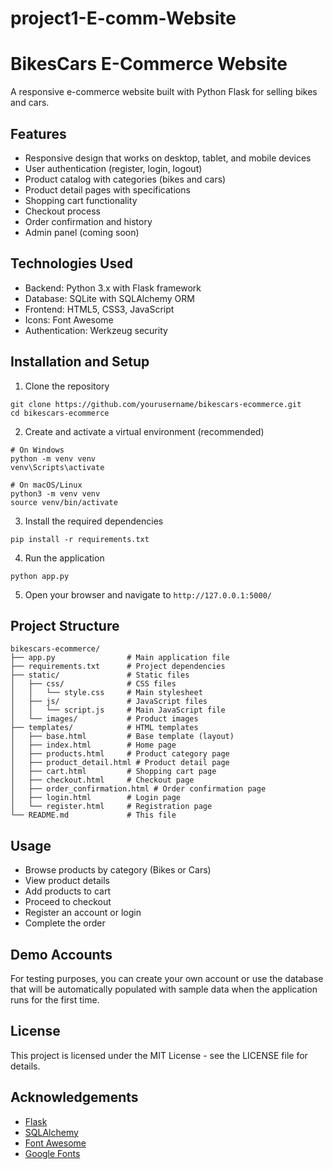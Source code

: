 # project1-E-comm-Website
# BikesCars E-Commerce Website

A responsive e-commerce website built with Python Flask for selling bikes and cars.

## Features

- Responsive design that works on desktop, tablet, and mobile devices
- User authentication (register, login, logout)
- Product catalog with categories (bikes and cars)
- Product detail pages with specifications
- Shopping cart functionality
- Checkout process
- Order confirmation and history
- Admin panel (coming soon)

## Technologies Used

- Backend: Python 3.x with Flask framework
- Database: SQLite with SQLAlchemy ORM
- Frontend: HTML5, CSS3, JavaScript
- Icons: Font Awesome
- Authentication: Werkzeug security

## Installation and Setup

1. Clone the repository
```
git clone https://github.com/yourusername/bikescars-ecommerce.git
cd bikescars-ecommerce
```

2. Create and activate a virtual environment (recommended)
```
# On Windows
python -m venv venv
venv\Scripts\activate

# On macOS/Linux
python3 -m venv venv
source venv/bin/activate
```

3. Install the required dependencies
```
pip install -r requirements.txt
```

4. Run the application
```
python app.py
```

5. Open your browser and navigate to `http://127.0.0.1:5000/`

## Project Structure

```
bikescars-ecommerce/
├── app.py                # Main application file
├── requirements.txt      # Project dependencies
├── static/               # Static files
│   ├── css/              # CSS files
│   │   └── style.css     # Main stylesheet
│   ├── js/               # JavaScript files
│   │   └── script.js     # Main JavaScript file
│   └── images/           # Product images
├── templates/            # HTML templates
│   ├── base.html         # Base template (layout)
│   ├── index.html        # Home page
│   ├── products.html     # Product category page
│   ├── product_detail.html # Product detail page
│   ├── cart.html         # Shopping cart page
│   ├── checkout.html     # Checkout page
│   ├── order_confirmation.html # Order confirmation page
│   ├── login.html        # Login page
│   └── register.html     # Registration page
└── README.md             # This file
```

## Usage

- Browse products by category (Bikes or Cars)
- View product details
- Add products to cart
- Proceed to checkout
- Register an account or login
- Complete the order

## Demo Accounts

For testing purposes, you can create your own account or use the database that will be automatically populated with sample data when the application runs for the first time.

## License

This project is licensed under the MIT License - see the LICENSE file for details.

## Acknowledgements

- [Flask](https://flask.palletsprojects.com/)
- [SQLAlchemy](https://www.sqlalchemy.org/)
- [Font Awesome](https://fontawesome.com/)
- [Google Fonts](https://fonts.google.com/) 
